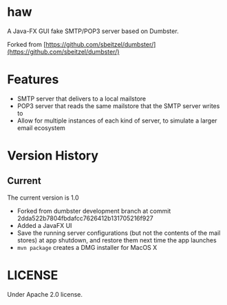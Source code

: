haw
===
A Java-FX GUI fake SMTP/POP3 server based on Dumbster.

Forked from [https://github.com/sbeitzel/dumbster/](https://github.com/sbeitzel/dumbster/)

Features
===
 * SMTP server that delivers to a local mailstore
 * POP3 server that reads the same mailstore that the SMTP server writes to
 * Allow for multiple instances of each kind of server, to simulate a larger email ecosystem
 
Version History
===
## Current
The current version is 1.0

 * Forked from dumbster development branch at commit 2dda522b7804fbdafcc7626412b131705216f927
 * Added a JavaFX UI
 * Save the running server configurations (but not the contents of the mail stores) at app shutdown, and restore them next time the app launches
 * `mvn package` creates a DMG installer for MacOS X
 

LICENSE
===
Under Apache 2.0 license.

